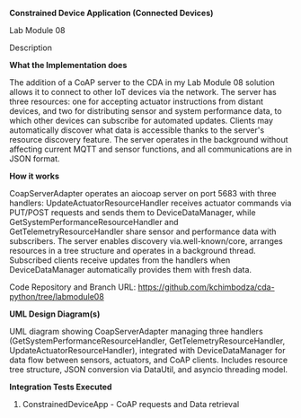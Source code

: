 **Constrained Device Application (Connected Devices)**

Lab Module 08

Description

**What the Implementation does**

The addition of a CoAP server to the CDA in my Lab Module 08 solution allows it to connect to other IoT devices via the network.  The server has three resources: one for accepting actuator instructions from distant devices, and two for distributing sensor and system performance data, to which other devices can subscribe for automated updates.  Clients may automatically discover what data is accessible thanks to the server's resource discovery feature.  The server operates in the background without affecting current MQTT and sensor functions, and all communications are in JSON format.

**How it works**

CoapServerAdapter operates an aiocoap server on port 5683 with three handlers: UpdateActuatorResourceHandler receives actuator commands via PUT/POST requests and sends them to DeviceDataManager, while GetSystemPerformanceResourceHandler and GetTelemetryResourceHandler share sensor and performance data with subscribers.  The server enables discovery via.well-known/core, arranges resources in a tree structure and operates in a background thread.  Subscribed clients receive updates from the handlers when DeviceDataManager automatically provides them with fresh data.

Code Repository and Branch
URL: https://github.com/kchimbodza/cda-python/tree/labmodule08

**UML Design Diagram(s)**

UML diagram showing CoapServerAdapter managing three handlers (GetSystemPerformanceResourceHandler, GetTelemetryResourceHandler, UpdateActuatorResourceHandler), integrated with DeviceDataManager for data flow between sensors, actuators, and CoAP clients. Includes resource tree structure, JSON conversion via DataUtil, and asyncio threading model.

**Integration Tests Executed**

1. ConstrainedDeviceApp - CoAP requests and Data retrieval
